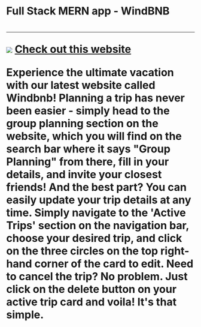<h1>Full Stack MERN app - WindBNB<h1>
<hr>
<image src="./src/images/windbnb.png">
<a href="https://windbnb-fv9s.onrender.com/">Check out this website</a>
<p>Experience the ultimate vacation with our latest website called Windbnb! Planning a trip has never been easier - simply head to the group planning section on the website, which you will find on the search bar where it says "Group Planning" from there, fill in your details, and invite your closest friends! And the best part? You can easily update your trip details at any time. Simply navigate to the 'Active Trips' section on the navigation bar, choose your desired trip, and click on the three circles on the top right-hand corner of the card to edit. Need to cancel the trip? No problem. Just click on the delete button on your active trip card and voila! It's that simple.<p>